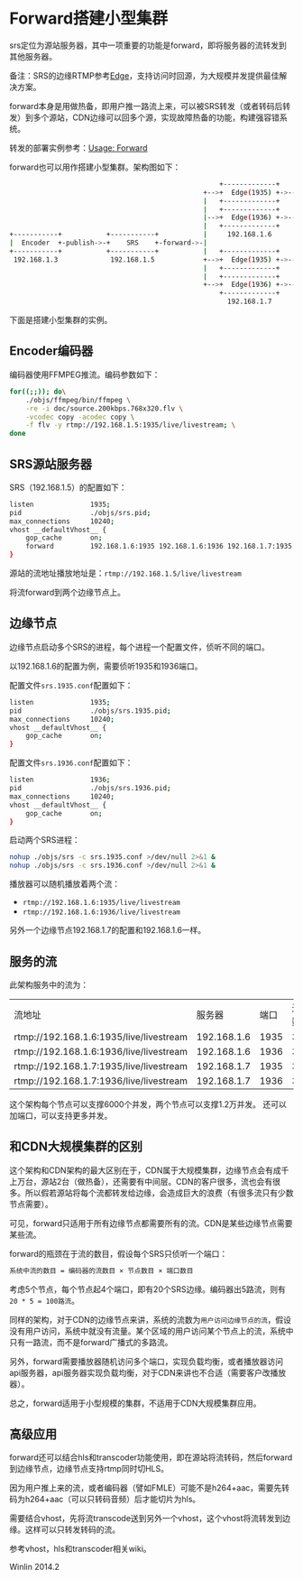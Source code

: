 # Forward搭建小型集群

srs定位为源站服务器，其中一项重要的功能是forward，即将服务器的流转发到其他服务器。

备注：SRS的边缘RTMP参考[Edge](https://github.com/winlinvip/simple-rtmp-server/wiki/Edge)，支持访问时回源，为大规模并发提供最佳解决方案。

forward本身是用做热备，即用户推一路流上来，可以被SRS转发（或者转码后转发）到多个源站，CDN边缘可以回多个源，实现故障热备的功能，构建强容错系统。

转发的部署实例参考：[Usage: Forward](https://github.com/winlinvip/simple-rtmp-server/wiki/SampleForward)

forward也可以用作搭建小型集群。架构图如下：

```bash
                                                    +-------------+    +------------------+
                                                +-->+  Edge(1935) +->--+  Player(3000)    +
                                                |   +-------------+    +------------------+
                                                |   +-------------+    +------------------+
                                                |-->+  Edge(1936) +->--+  Player(3000)    +
                                                |   +-------------+    +------------------+
+-----------+           +-----------+           |     192.168.1.6                          
|  Encoder  +-publish->-+    SRS    +-forward->-|                                          
+-----------+           +-----------+           |   +-------------+    +------------------+
 192.168.1.3             192.168.1.5            +-->+  Edge(1935) +->--+  Player(3000)    +
                                                |   +-------------+    +------------------+
                                                |   +-------------+    +------------------+
                                                +-->+  Edge(1936) +->--+  Player(3000)    +
                                                    +-------------+    +------------------+
                                                      192.168.1.7                          
```

下面是搭建小型集群的实例。

## Encoder编码器

编码器使用FFMPEG推流。编码参数如下：

```bash
for((;;)); do\
    ./objs/ffmpeg/bin/ffmpeg \
    -re -i doc/source.200kbps.768x320.flv \
    -vcodec copy -acodec copy \
    -f flv -y rtmp://192.168.1.5:1935/live/livestream; \
done
```

## SRS源站服务器

SRS（192.168.1.5）的配置如下：

```bash
listen              1935;
pid                 ./objs/srs.pid;
max_connections     10240;
vhost __defaultVhost__ {
    gop_cache       on;
    forward         192.168.1.6:1935 192.168.1.6:1936 192.168.1.7:1935 192.168.1.7:1936;
}
```

源站的流地址播放地址是：`rtmp://192.168.1.5/live/livestream`

将流forward到两个边缘节点上。

## 边缘节点

边缘节点启动多个SRS的进程，每个进程一个配置文件，侦听不同的端口。

以192.168.1.6的配置为例，需要侦听1935和1936端口。

配置文件`srs.1935.conf`配置如下：

```bash
listen              1935;
pid                 ./objs/srs.1935.pid;
max_connections     10240;
vhost __defaultVhost__ {
    gop_cache       on;
}
```

配置文件`srs.1936.conf`配置如下：

```bash
listen              1936;
pid                 ./objs/srs.1936.pid;
max_connections     10240;
vhost __defaultVhost__ {
    gop_cache       on;
}
```

启动两个SRS进程：

```bash
nohup ./objs/srs -c srs.1935.conf >/dev/null 2>&1 &
nohup ./objs/srs -c srs.1936.conf >/dev/null 2>&1 &
```

播放器可以随机播放着两个流：
* `rtmp://192.168.1.6:1935/live/livestream`
* `rtmp://192.168.1.6:1936/live/livestream`

另外一个边缘节点192.168.1.7的配置和192.168.1.6一样。

## 服务的流

此架构服务中的流为：

<table>
<tr>
  <td>流地址</td>
  <td>服务器</td>
  <td>端口</td>
  <td>连接数</td>
</tr>
<tr>
  <td>rtmp://192.168.1.6:1935/live/livestream</td>
  <td>192.168.1.6</td>
  <td>1935</td>
  <td>3000</td>
</tr>
<tr>
  <td>rtmp://192.168.1.6:1936/live/livestream</td>
  <td>192.168.1.6</td>
  <td>1936</td>
  <td>3000</td>
</tr>
<tr>
  <td>rtmp://192.168.1.7:1935/live/livestream</td>
  <td>192.168.1.7</td>
  <td>1935</td>
  <td>3000</td>
</tr>
<tr>
  <td>rtmp://192.168.1.7:1936/live/livestream</td>
  <td>192.168.1.7</td>
  <td>1936</td>
  <td>3000</td>
</tr>
</table>

这个架构每个节点可以支撑6000个并发，两个节点可以支撑1.2万并发。
还可以加端口，可以支持更多并发。

## 和CDN大规模集群的区别

这个架构和CDN架构的最大区别在于，CDN属于大规模集群，边缘节点会有成千上万台，源站2台（做热备），还需要有中间层。CDN的客户很多，流也会有很多。所以假若源站将每个流都转发给边缘，会造成巨大的浪费（有很多流只有少数节点需要）。

可见，forward只适用于所有边缘节点都需要所有的流。CDN是某些边缘节点需要某些流。

forward的瓶颈在于流的数目，假设每个SRS只侦听一个端口：

```bash
系统中流的数目 = 编码器的流数目 × 节点数目 × 端口数目
```

考虑5个节点，每个节点起4个端口，即有20个SRS边缘。编码器出5路流，则有`20 * 5 = 100路流`。

同样的架构，对于CDN的边缘节点来讲，系统的流数为`用户访问边缘节点的流`，假设没有用户访问，系统中就没有流量。某个区域的用户访问某个节点上的流，系统中只有一路流，而不是forward广播式的多路流。

另外，forward需要播放器随机访问多个端口，实现负载均衡，或者播放器访问api服务器，api服务器实现负载均衡，对于CDN来讲也不合适（需要客户改播放器）。

总之，forward适用于小型规模的集群，不适用于CDN大规模集群应用。

## 高级应用

forward还可以结合hls和transcoder功能使用，即在源站将流转码，然后forward到边缘节点，边缘节点支持rtmp同时切HLS。

因为用户推上来的流，或者编码器（譬如FMLE）可能不是h264+aac，需要先转码为h264+aac（可以只转码音频）后才能切片为hls。

需要结合vhost，先将流transcode送到另外一个vhost，这个vhost将流转发到边缘。这样可以只转发转码的流。

参考vhost，hls和transcoder相关wiki。

Winlin 2014.2